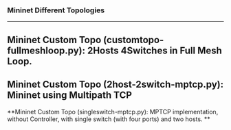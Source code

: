 ### Mininet Different Topologies
----------------------------------------------------------------------
**Mininet Custom Topo (customtopo-fullmeshloop.py): 2Hosts 4Switches in Full Mesh Loop.**
------------------------------------------------------------------------
**Mininet Custom Topo (2host-2switch-mptcp.py): Mininet using Multipath TCP**
-----------------------------------------------------------------------------------
**Mininet Custom Topo (singleswitch-mptcp.py): MPTCP implementation, without Controller, with single switch (with four ports) and two hosts. **
